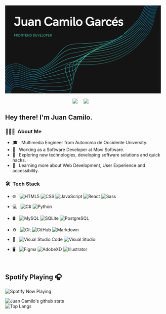 ![GitHub Header camilogarcesv](https://raw.githubusercontent.com/camilogarcesv/camilogarcesv/main/assets/github-cover.png)
<p align='center'>
  <a href="https://www.linkedin.com/in/juancamilogarcesviveros/"><img src="https://img.shields.io/badge/linkedin-%230077B5.svg?&style=for-the-badge&logo=linkedin&logoColor=white" /></a>&nbsp;&nbsp;&nbsp;&nbsp;
  <a href="https://platzi.com/p/juan-camilo-garces/"><img src="https://img.shields.io/badge/Platzi-98CA3F.svg?&style=for-the-badge&logo=platzi&logoColor=white" /></a>&nbsp;&nbsp;&nbsp;&nbsp;
</p>
<h2> Hey there! I'm Juan Camilo.</h2>

<h3> 👨🏻‍💻 &nbsp;About Me </h3>

- 🎓 &nbsp; Multimedia Engineer from Autonoma de Occidente University.
- 💼 &nbsp; Working as a Software Developer at Movi Software.
- 🤔 &nbsp; Exploring new technologies, developing software solutions and quick hacks.
- 🌱 &nbsp; Learning more about Web Development, User Experience and accessibility.

<h3> 🛠 &nbsp;Tech Stack</h3>

- 🌐 &nbsp;
  ![HTML5](https://img.shields.io/badge/-HTML5-333333?style=flat&logo=HTML5)
  ![CSS](https://img.shields.io/badge/-CSS-333333?style=flat&logo=CSS3&logoColor=1572B6)
  ![JavaScript](https://img.shields.io/badge/-JavaScript-333333?style=flat&logo=javascript)
  ![React](https://img.shields.io/badge/-React-333333?style=flat&logo=react)
  ![Sass](https://img.shields.io/badge/-Sass-333333?style=flat&logo=sass)

- 💻 &nbsp;
  ![C#](https://img.shields.io/badge/-C%23-333333?style=flat&logo=c-sharp&logoColor=953dad)
  ![Python](https://img.shields.io/badge/-Python-333333?style=flat&logo=python)
- 🛢 &nbsp;
  ![MySQL](https://img.shields.io/badge/-MySQL-333333?style=flat&logo=mysql)
  ![SQLite](https://img.shields.io/badge/-SQLite-333333?style=flat&logo=sqlite)
  ![PostgreSQL](https://img.shields.io/badge/-PostgreSQL-333333?style=flat&logo=PostgreSQL)
- ⚙️ &nbsp;
  ![Git](https://img.shields.io/badge/-Git-333333?style=flat&logo=git)
  ![GitHub](https://img.shields.io/badge/-GitHub-333333?style=flat&logo=github)
  ![Markdown](https://img.shields.io/badge/-Bitbucket-333333?style=flat&logo=bitbucket)
- 🔧 &nbsp;
  ![Visual Studio Code](https://img.shields.io/badge/-Visual%20Studio%20Code-333333?style=flat&logo=visual-studio-code&logoColor=007ACC)
  ![Visual Studio](https://img.shields.io/badge/-Visual%20Studio-333333?style=flat&logo=visual-studio&logoColor=6a1b9a)
- 🖥 &nbsp;
  ![Figma](https://img.shields.io/badge/-Figma-333333?style=flat&logo=figma)
  ![AdobeXD](https://img.shields.io/badge/-Adobe%20XD-333333?style=flat&logo=adobexd)
  ![Illustrator](https://img.shields.io/badge/-Illustrator-333333?style=flat&logo=adobe-illustrator)

<br/>


## Spotify Playing 🎧

<img src="https://spotify-now-playing..vercel.app/api/spotify-playing" alt="Spotify Now Playing" width="350" style="float: left; margin-right: 10px;" />


<br>

![Juan Camilo's github stats](https://github-readme-stats.vercel.app/api?username=camilogarcesv&count_private=true&show_icons=true&theme=buefy&include_all_commits=true)
<br/>
![Top Langs](https://github-readme-stats.vercel.app/api/top-langs/?username=camilogarcesv&theme=buefy&l)





